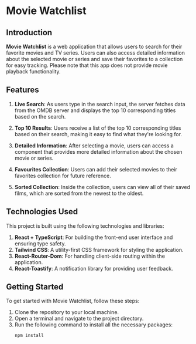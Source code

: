 # Movie Watchlist

## Introduction
**Movie Watchlist** is a web application that allows users to search for their favorite movies and TV series. Users can also access detailed information about the selected movie or series and save their favorites to a collection for easy tracking. Please note that this app does not provide movie playback functionality.

## Features
1. **Live Search**: As users type in the search input, the server fetches data from the OMDB server and displays the top 10 corresponding titles based on the search.

2. **Top 10 Results**: Users receive a list of the top 10 corresponding titles based on their search, making it easy to find what they're looking for.
 
3. **Detailed Information**: After selecting a movie, users can access a component that provides more detailed information about the chosen movie or series.

4. **Favourites Collection**: Users can add their selected movies to their favorites collection for future reference.

5. **Sorted Collection**: Inside the collection, users can view all of their saved films, which are sorted from the newest to the oldest.

## Technologies Used
This project is built using the following technologies and libraries:
1. **React + TypeScript**: For building the front-end user interface and ensuring type safety.
2. **Tailwind CSS**: A utility-first CSS framework for styling the application.
3. **React-Router-Dom**: For handling client-side routing within the application.
4. **React-Toastify**: A notification library for providing user feedback.

## Getting Started
To get started with Movie Watchlist, follow these steps:
1. Clone the repository to your local machine.
2. Open a terminal and navigate to the project directory.
3. Run the following command to install all the necessary packages:
   ```bash
   npm install
